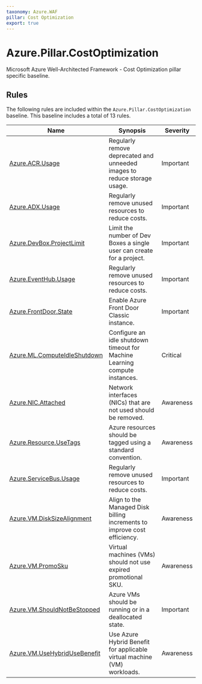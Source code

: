 ```yaml
---
taxonomy: Azure.WAF
pillar: Cost Optimization
export: true
---
```


# Azure.Pillar.CostOptimization

Microsoft Azure Well-Architected Framework - Cost Optimization pillar specific baseline.

## Rules

The following rules are included within the `Azure.Pillar.CostOptimization` baseline. This baseline includes a total of 13 rules.

Name | Synopsis | Severity
---- | -------- | --------
[Azure.ACR.Usage](../rules/Azure.ACR.Usage.md) | Regularly remove deprecated and unneeded images to reduce storage usage. | Important
[Azure.ADX.Usage](../rules/Azure.ADX.Usage.md) | Regularly remove unused resources to reduce costs. | Important
[Azure.DevBox.ProjectLimit](../rules/Azure.DevBox.ProjectLimit.md) | Limit the number of Dev Boxes a single user can create for a project. | Important
[Azure.EventHub.Usage](../rules/Azure.EventHub.Usage.md) | Regularly remove unused resources to reduce costs. | Important
[Azure.FrontDoor.State](../rules/Azure.FrontDoor.State.md) | Enable Azure Front Door Classic instance. | Important
[Azure.ML.ComputeIdleShutdown](../rules/Azure.ML.ComputeIdleShutdown.md) | Configure an idle shutdown timeout for Machine Learning compute instances. | Critical
[Azure.NIC.Attached](../rules/Azure.NIC.Attached.md) | Network interfaces (NICs) that are not used should be removed. | Awareness
[Azure.Resource.UseTags](../rules/Azure.Resource.UseTags.md) | Azure resources should be tagged using a standard convention. | Awareness
[Azure.ServiceBus.Usage](../rules/Azure.ServiceBus.Usage.md) | Regularly remove unused resources to reduce costs. | Important
[Azure.VM.DiskSizeAlignment](../rules/Azure.VM.DiskSizeAlignment.md) | Align to the Managed Disk billing increments to improve cost efficiency. | Awareness
[Azure.VM.PromoSku](../rules/Azure.VM.PromoSku.md) | Virtual machines (VMs) should not use expired promotional SKU. | Awareness
[Azure.VM.ShouldNotBeStopped](../rules/Azure.VM.ShouldNotBeStopped.md) | Azure VMs should be running or in a deallocated state. | Important
[Azure.VM.UseHybridUseBenefit](../rules/Azure.VM.UseHybridUseBenefit.md) | Use Azure Hybrid Benefit for applicable virtual machine (VM) workloads. | Awareness
